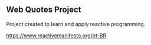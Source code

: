 ## Web Quotes Project

Project created to learn and apply reactive programming.

https://www.reactivemanifesto.org/pt-BR

